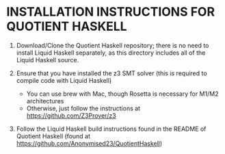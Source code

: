 INSTALLATION INSTRUCTIONS FOR QUOTIENT HASKELL
==============================================

1. Download/Clone the Quotient Haskell repository; there is no need to install Liquid Haskell separately, as this directory includes all of the Liquid Haskell source.
   
2. Ensure that you have installed the z3 SMT solver (this is required to compile code with Liquid Haskell)
   - You can use brew with Mac, though Rosetta is necessary for M1/M2 architectures
   - Otherwise, just follow the instructions at https://github.com/Z3Prover/z3

3. Follow the Liquid Haskell build instructions found in the README of Quotient Haskell (found at https://github.com/Anonymised23/QuotientHaskell)
